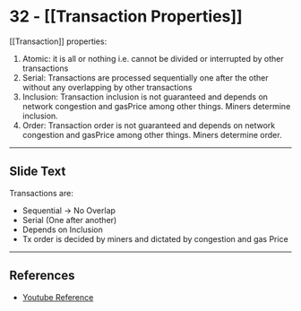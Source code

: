 # 32 - [[Transaction Properties]]

[[Transaction]] properties:

1.  Atomic: it is all or nothing i.e. cannot be divided or interrupted by other transactions
2.  Serial: Transactions are processed sequentially one after the other without any overlapping by other transactions
3.  Inclusion: Transaction inclusion is not guaranteed and depends on network congestion and gasPrice among other things. Miners determine inclusion.
4.  Order: Transaction order is not guaranteed and depends on network congestion and gasPrice among other things. Miners determine order.
___
## Slide Text
Transactions are:
- Sequential -> No Overlap
- Serial (One after another)
- Depends on Inclusion
- Tx order is decided by miners and dictated by congestion and gas Price
___
## References
- [Youtube Reference](https://youtu.be/zIeBfuXxuWs?t=611)

